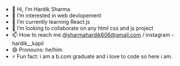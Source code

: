 - 👋 Hi, I’m Hardik Sharma
- 👀 I’m interested in web devlopement
- 🌱 I’m currently learning React.js
- 💞️ I’m looking to collaborate on any html css and js project
- 📫 How to reach me @sharmahardik606@gmail.com / instagram - hardik__kapil
- 😄 Pronouns: he/him
- ⚡ Fun fact: i am a b.com graduate and i love to code so here i am.
